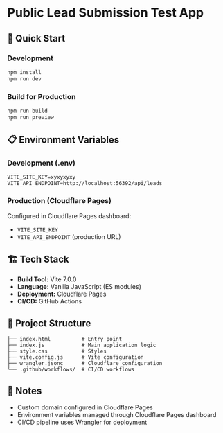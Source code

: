 # Public Lead Submission Test App

## 🚀 Quick Start

### Development

```bash
npm install
npm run dev
```

### Build for Production

```bash
npm run build
npm run preview
```

## 📋 Environment Variables

### Development (.env)

```
VITE_SITE_KEY=xyxyxyxy
VITE_API_ENDPOINT=http://localhost:56392/api/leads
```

### Production (Cloudflare Pages)

Configured in Cloudflare Pages dashboard:

- `VITE_SITE_KEY`
- `VITE_API_ENDPOINT` (production URL)

## 🏗️ Tech Stack

- **Build Tool:** Vite 7.0.0
- **Language:** Vanilla JavaScript (ES modules)
- **Deployment:** Cloudflare Pages
- **CI/CD:** GitHub Actions

## 📁 Project Structure

```
├── index.html          # Entry point
├── index.js            # Main application logic
├── style.css           # Styles
├── vite.config.js      # Vite configuration
├── wrangler.jsonc      # Cloudflare configuration
└── .github/workflows/  # CI/CD workflows
```

## 📝 Notes

- Custom domain configured in Cloudflare Pages
- Environment variables managed through Cloudflare Pages dashboard
- CI/CD pipeline uses Wrangler for deployment
